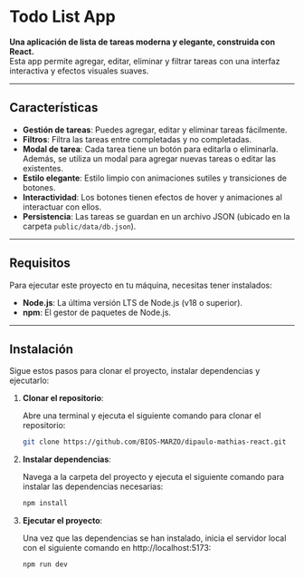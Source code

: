 # Todo List App

**Una aplicación de lista de tareas moderna y elegante, construida con React.**  
Esta app permite agregar, editar, eliminar y filtrar tareas con una interfaz interactiva y efectos visuales suaves.

---

## Características

- **Gestión de tareas**: Puedes agregar, editar y eliminar tareas fácilmente.
- **Filtros**: Filtra las tareas entre completadas y no completadas.
- **Modal de tarea**: Cada tarea tiene un botón para editarla o eliminarla. Además, se utiliza un modal para agregar nuevas tareas o editar las existentes.
- **Estilo elegante**: Estilo limpio con animaciones sutiles y transiciones de botones.
- **Interactividad**: Los botones tienen efectos de hover y animaciones al interactuar con ellos.
- **Persistencia**: Las tareas se guardan en un archivo JSON (ubicado en la carpeta `public/data/db.json`).

---

## Requisitos

Para ejecutar este proyecto en tu máquina, necesitas tener instalados:

- **Node.js**: La última versión LTS de Node.js (v18 o superior).
- **npm**: El gestor de paquetes de Node.js.

---

## Instalación

Sigue estos pasos para clonar el proyecto, instalar dependencias y ejecutarlo:

1. **Clonar el repositorio**:

   Abre una terminal y ejecuta el siguiente comando para clonar el repositorio:

   ```bash
   git clone https://github.com/BIOS-MARZO/dipaulo-mathias-react.git

2. **Instalar dependencias**:
  
   Navega a la carpeta del proyecto y ejecuta el siguiente comando para instalar las dependencias necesarias:
   ```bash
   npm install
   ```

3. **Ejecutar el proyecto**:

   Una vez que las dependencias se han instalado, inicia el servidor local con el siguiente comando en http://localhost:5173:
   ```bash
   npm run dev
   ```